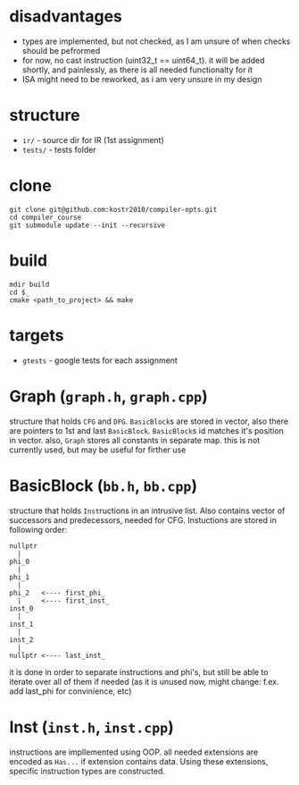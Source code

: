 # disadvantages

- types are implemented, but not checked, as I am unsure of when checks should be pefrormed
- for now, no cast instruction (uint32_t == uint64_t). it will be added shortly, and painlessly, as there is all needed functionalty for it
- ISA might need to be reworked, as i am very unsure in my design

# structure

- `ir/` - source dir for IR (1st assignment)
- `tests/` - tests folder

# clone

```
git clone git@github.com:kostr2010/compiler-opts.git
cd compiler_course
git submodule update --init --recursive
```

# build

```
mdir build
cd $_
cmake <path_to_project> && make
```

# targets

- `gtests` - google tests for each assignment

# Graph (`graph.h`, `graph.cpp`)

structure that holds `CFG` and `DFG`. `BasicBlock`s are stored in vector, also there are pointers to 1st and last `BasicBlock`. `BasicBlock`s id matches it's position in vector. also, `Graph` stores all constants in separate map. this is not currently used, but may be useful for firther use

# BasicBlock (`bb.h`, `bb.cpp`)

structure that holds `Inst`ructions in an intrusive list. Also contains vector of successors and predecessors, needed for CFG. Instuctions are stored in following order:

```
nullptr
  |
phi_0
  |
phi_1
  |
phi_2   <---- first_phi_
  |     <---- first_inst_
inst_0
  |
inst_1
  |
inst_2
  |
nullptr <---- last_inst_
```

it is done in order to separate instructions and phi's, but still be able to iterate over all of them if needed (as it is unused now, might change: f.ex. add last_phi for convinience, etc)

# Inst (`inst.h`, `inst.cpp`)

instructions are impllemented using OOP. all needed extensions are encoded as `Has...` if extension contains data. Using these extensions, specific instruction types are constructed.
